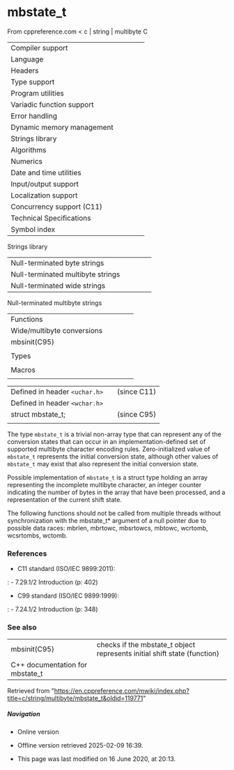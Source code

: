 # mbstate_t

From cppreference.com
< c‎ | string‎ | multibyte
 C

|  |  |  |  |  |
| --- | --- | --- | --- | --- |
| Compiler support | | | | |
| Language | | | | |
| Headers | | | | |
| Type support | | | | |
| Program utilities | | | | |
| Variadic function support | | | | |
| Error handling | | | | |
| Dynamic memory management | | | | |
| Strings library | | | | |
| Algorithms | | | | |
| Numerics | | | | |
| Date and time utilities | | | | |
| Input/output support | | | | |
| Localization support | | | | |
| Concurrency support (C11) | | | | |
| Technical Specifications | | | | |
| Symbol index | | | | |

 Strings library

|  |  |  |  |  |
| --- | --- | --- | --- | --- |
| Null-terminated byte strings | | | | |
| Null-terminated multibyte strings | | | | |
| Null-terminated wide strings | | | | |

 Null-terminated multibyte strings

|  |  |  |  |  |
| --- | --- | --- | --- | --- |
| Functions | | | | |
| Wide/multibyte conversions | | | | |
| mbsinit(C95) | | | | |
| |  |  |  |  |  | | --- | --- | --- | --- | --- | | mbstowcsmbstowcs_s(C11) | | | | | | btowc(C95) | | | | | | mbrtowc(C95) | | | | | | mbsrtowcsmbsrtowcs_s(C95)(C11) | | | | | | mbrtoc8(C23) | | | | | | c8rtomb(C23) | | | | | | mbrtoc16(C11) | | | | | | c16rtomb(C11) | | | | | | c32rtomb(C11) | | | | | | mbrtoc32(C11) | | | | | | |  |  |  |  |  | | --- | --- | --- | --- | --- | | mblen | | | | | | mbtowc | | | | | | wctombwctomb_s(C11) | | | | | | wcstombswcstombs_s(C11) | | | | | | wctob(C95) | | | | | | wcrtombwcrtomb_s(C95)(C11) | | | | | | wcsrtombswcsrtombs_s(C95)(C11) | | | | | | mbrlen(C95) | | | | | |
| Types | | | | |
| |  |  |  |  |  | | --- | --- | --- | --- | --- | | ****mbstate_t****(C95) | | | | | | char8_t(C23) | | | | | | |  |  |  |  |  | | --- | --- | --- | --- | --- | | char16_t(C11) | | | | | | char32_t(C11) | | | | | |
| Macros | | | | |
| |  |  |  |  |  | | --- | --- | --- | --- | --- | | MB_LEN_MAX | | | | | | |  |  |  |  |  | | --- | --- | --- | --- | --- | | MB_CUR_MAX | | | | | |

|  |  |  |
| --- | --- | --- |
| Defined in header `<uchar.h>` |  | (since C11) |
| Defined in header `<wchar.h>` |  |  |
| struct mbstate_t; |  | (since C95) |
|  |  |  |

The type `mbstate_t` is a trivial non-array type that can represent any of the conversion states that can occur in an implementation-defined set of supported multibyte character encoding rules. Zero-initialized value of `mbstate_t` represents the initial conversion state, although other values of `mbstate_t` may exist that also represent the initial conversion state.

Possible implementation of `mbstate_t` is a struct type holding an array representing the incomplete multibyte character, an integer counter indicating the number of bytes in the array that have been processed, and a representation of the current shift state.

The following functions should not be called from multiple threads without synchronization with the mbstate_t\* argument of a null pointer due to possible data races: mbrlen, mbrtowc, mbsrtowcs, mbtowc, wcrtomb, wcsrtombs, wctomb.

### References

- C11 standard (ISO/IEC 9899:2011):

:   - 7.29.1/2 Introduction (p: 402)

- C99 standard (ISO/IEC 9899:1999):

:   - 7.24.1/2 Introduction (p: 348)

### See also

|  |  |
| --- | --- |
| mbsinit(C95) | checks if the mbstate_t object represents initial shift state   (function) |
| C++ documentation for mbstate_t | |

Retrieved from "<https://en.cppreference.com/mwiki/index.php?title=c/string/multibyte/mbstate_t&oldid=119771>"

##### Navigation

- Online version
- Offline version retrieved 2025-02-09 16:39.

- This page was last modified on 16 June 2020, at 20:13.